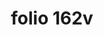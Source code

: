 ---
layout: edition
title: folio 162v
manuscript: Turin, Biblioteca Nazionale, MS N.III.19
sigla: T
iip: t162v.tif
milestone: 324
---